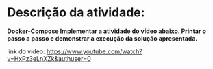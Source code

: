 # Descrição da atividade: 
**Docker-Compose
Implementar a atividade do vídeo abaixo. Printar o passo a passo e demonstrar a execução da solução apresentada.**

link do vídeo: https://www.youtube.com/watch?v=HxPz3eLnXZk&authuser=0
